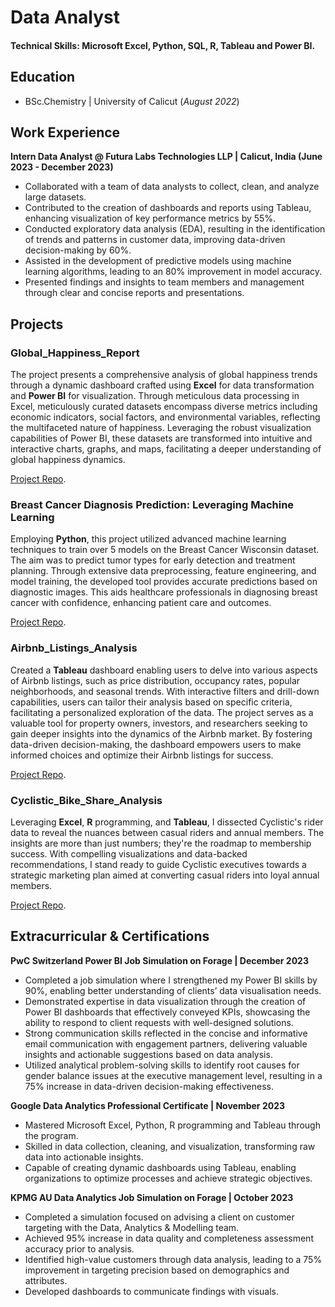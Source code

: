# Data Analyst

#### Technical Skills: Microsoft Excel, Python, SQL, R, Tableau and Power BI.
## Education
- BSc.Chemistry |  University of Calicut  (_August 2022_)								       		

## Work Experience
**Intern Data Analyst @ Futura Labs Technologies LLP | Calicut, India (June 2023 - December 2023)**
- Collaborated with a team of data analysts to collect, clean, and analyze large datasets.
-	Contributed to the creation of dashboards and reports using Tableau, enhancing visualization of key performance metrics by 55%.
-	Conducted exploratory data analysis (EDA), resulting in the identification of trends and patterns in customer data, improving data-driven decision-making by 60%.
-	Assisted in the development of predictive models using machine learning algorithms, leading to an 80% improvement in model accuracy.
-	Presented findings and insights to team members and management through clear and concise reports and presentations.


## Projects
### Global_Happiness_Report
The project presents a comprehensive analysis of global happiness trends through a dynamic dashboard crafted using **Excel** for data transformation and **Power BI** for visualization.
Through meticulous data processing in Excel, meticulously curated datasets encompass diverse metrics including economic indicators, social factors, and environmental variables, reflecting the multifaceted nature of happiness. Leveraging the robust visualization capabilities of Power BI, these datasets are transformed into intuitive and interactive charts, graphs, and maps, facilitating a deeper understanding of global happiness dynamics.

[Project Repo](https://github.com/Safeedha-7/Global_Happiness_Report.git).

### Breast Cancer Diagnosis Prediction: Leveraging Machine Learning
Employing **Python**, this project utilized advanced machine learning techniques to train over 5 models on the Breast Cancer Wisconsin dataset. The aim was to predict tumor types for early detection and treatment planning. Through extensive data preprocessing, feature engineering, and model training, the developed tool provides accurate predictions based on diagnostic images. This aids healthcare professionals in diagnosing breast cancer with confidence, enhancing patient care and outcomes.

[Project Repo](https://github.com/Safeedha-7/Breast-Cancer-Wisconsin-Analysis.git).

### Airbnb_Listings_Analysis
Created a **Tableau** dashboard enabling users to delve into various aspects of Airbnb listings, such as price distribution, occupancy rates, popular neighborhoods, and seasonal trends. With interactive filters and drill-down capabilities, users can tailor their analysis based on specific criteria, facilitating a personalized exploration of the data. The project serves as a valuable tool for property owners, investors, and researchers seeking to gain deeper insights into the dynamics of the Airbnb market. By fostering data-driven decision-making, the dashboard empowers users to make informed choices and optimize their Airbnb listings for success.

[Project Repo](https://github.com/Safeedha-7/Airbnb_Listings_Analysis.git).

### Cyclistic_Bike_Share_Analysis

Leveraging **Excel**, **R** programming, and **Tableau**, I dissected Cyclistic's rider data to reveal the nuances between casual riders and annual members. The insights are more than just numbers; they're the roadmap to membership success. With compelling visualizations and data-backed recommendations, I stand ready to guide Cyclistic executives towards a strategic marketing plan aimed at converting casual riders into loyal annual members.

[Project Repo](https://github.com/Safeedha-7/Cyclistic_Bike_Share_Analysis.git).

## Extracurricular & Certifications
**PwC Switzerland Power BI Job Simulation on Forage | December 2023**
-	Completed a job simulation where I strengthened my Power BI skills by 90%, enabling better understanding of clients’ data visualisation needs.
-	Demonstrated expertise in data visualization through the creation of Power BI dashboards that effectively conveyed KPIs, showcasing the ability to respond to client requests with well-designed solutions.
-	Strong communication skills reflected in the concise and informative email communication with engagement partners, delivering valuable insights and actionable suggestions based on data analysis.
-	Utilized analytical problem-solving skills to identify root causes for gender balance issues at the executive management level, resulting in a 75% increase in data-driven decision-making effectiveness.

**Google Data Analytics Professional Certificate | November 2023**
-	Mastered Microsoft Excel, Python, R programming and Tableau through the program.
-	Skilled in data collection, cleaning, and visualization, transforming raw data into actionable insights.
-	Capable of creating dynamic dashboards using Tableau, enabling organizations to optimize processes and achieve strategic objectives.

**KPMG AU Data Analytics Job Simulation on Forage | October 2023**
-	Completed a simulation focused on advising a client on customer targeting with the Data, Analytics & Modelling team.
-	Achieved 95% increase in data quality and completeness assessment accuracy prior to analysis.
-	Identified high-value customers through data analysis, leading to a 75% improvement in targeting precision based on demographics and attributes.
-	Developed dashboards to communicate findings with visuals.




